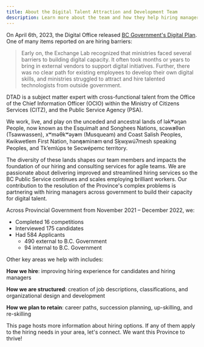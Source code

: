 ```yaml
---
title: About the Digital Talent Attraction and Development Team
description: Learn more about the team and how they help hiring managers fill their vacant BC Government jobs.
---
```


On April 6th, 2023, the Digital Office released [BC Government's Digital Plan](https://www2.gov.bc.ca/assets/gov/data/digital-government/digital-plan.pdf). One of many items reported on are hiring barriers:

> Early on, the Exchange Lab recognized that ministries faced several barriers to building digital capacity. It often took months or years to bring in external vendors to support digital initiatives. Further, there was no clear path for existing employees to develop their own digital skills, and ministries struggled to attract and hire talented technologists from outside government.

DTAD is a subject matter expert with cross-functional talent from the Office of the Chief Information Officer (OCIO) within the Ministry of Citizens Services (CITZ), and the Public Service Agency (PSA).

We work, live, and play on the unceded and ancestral lands of lək̓ʷəŋən People, now known as the Esquimalt and Songhees Nations, scəw̓aθən (Tsawwassen), xʷməθkʷəy̓əm (Musqueam) and Coast Salish Peoples, Kwikwetlem First Nation, hən̓q̓əmin̓əm̓ and Sḵwx̱wú7mesh speaking Peoples, and Tk’emlúps te Secwépemc territory.

The diversity of these lands shapes our team members and impacts the foundation of our hiring and consulting services for agile teams. We are passionate about delivering improved and streamlined hiring services so the BC Public Service continues and scales employing brilliant workers. Our contribution to the resolution of the Province's complex problems is partnering with hiring managers across government to build their capacity for digital talent.

Across Provincial Government from November 2021 – December 2022, we:

- Completed 16 competitions
- Interviewed 175 candidates
- Had 584 Applicants
  - 490 external to B.C. Government
  - 94 internal to B.C. Government

Other key areas we help with includes:

**How we hire**: improving hiring experience for candidates and hiring managers

**How we are structured**: creation of job descriptions, classifications, and organizational design and development

**How we plan to retain**: career paths, succession planning, up-skilling, and re-skilling

This page hosts more information about hiring options. If any of them apply to the hiring needs in your area, let's connect. We want this Province to thrive!
